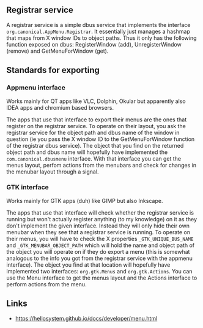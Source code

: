 
## Registrar service

A registrar service is a simple dbus service that implements the interface `org.canonical.AppMenu.Registrar`. It essentially just manages a hashmap that maps from X window IDs to object paths. Thus it only has the following function exposed on dbus: RegisterWindow (add), UnregisterWindow (remove) and GetMenuForWindow (get). 

## Standards for exporting

### Appmenu interface

Works mainly for QT apps like VLC, Dolphin, Okular but apparently also IDEA apps and chromium based browsers.

The apps that use that interface to export their menus are the ones that register on the registrar service. To operate on their layout, you ask the registrar service for the object path and dbus name of the window in question (ie you pass the X window ID to the GetMenuForWindow function of the registrar dbus service). The object that you find on the returned object path and dbus name will hopefully have implemented the `com.canonical.dbusmenu` interface. With that interface you can get the menus layout, perfom actions from the menubars and check for changes in the menubar layout through a signal.

### GTK interface

Works mainly for GTK apps (duh) like GIMP but also Inkscape.

The apps that use that interface will check whether the registrar service is running but won't actually register anything (to my knowledge) on it as they don't implement the given interface. Instead they will only hide their own menubar when they see that a registrar service is running. To operate on their menus, you will have to check the X properties `_GTK_UNIQUE_BUS_NAME` and `_GTK_MENUBAR_OBJECT_PATH` which will hold the name and object path of the object you will operate on if they do export a menu (this is somewhat analogous to the info you got from the registrar service with the appmenu interface). The object you find at that location will hopefully have implemented two interfaces: `org.gtk.Menus` and `org.gtk.Actions`. You can use the Menu interface to get the menus layout and the Actions interface to perform actions from the menu.

## Links
- https://hellosystem.github.io/docs/developer/menu.html
